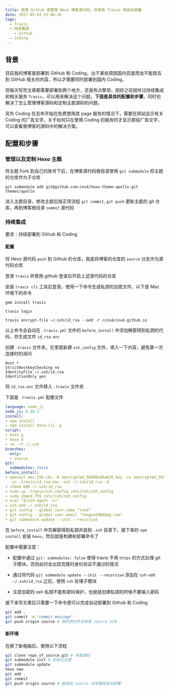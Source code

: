 ```yaml
---
title: 使用 Github 来管理 Hexo 博客源代码，并使用 Travis 来自动部署
date: 2017-05-03 23:46:26
tags:
  - Travis
  - 持续集成
	- Github
  - Coding
---
```


## 背景

目前我的博客是部署到 GitHub 和 Coding，出于某些原因国内百度爬虫不能爬去到 GitHub 相关的内容，所以才需要同时部署到国内 Coding。

但每次写完文章都需要部署到两个地方，还是有点繁琐，刚好之前就听过持续集成和相关服务 `Travis`，可以用来解决这个问题。**下面是具体的配置和步骤**，同时也解决了怎么管理博客源码和定制主题源码的问题。

<!-- more -->

另外 Coding 在去年开始在免费使用其 page 服务的情况下，需要在网站显示有关 Coding 的广告文字。关于如何只在使用 Coding 的服务时才显示那段广告文字，可以查看我博客的源码中的解决方案。 

## 配置和步骤

### 管理以及定制 Hexo 主题

将主题 Fork 到自己的账号下后，在博客源代码根目录使用 `git submodule` 将主题的仓库作为子仓库

`git submodule add git@github.com:cnu4/hexo-theme-apollo.git themes/apollo`

进入主题目录，修改主题后按正常流程 `git commit`, `git push` 更新主题的 git 仓库，再到博客根目录 `commit` 源代码

### 持续集成

要求：持续部署到 Github 和 Coding

#### 配置

将 Hexo 源代码 `push` 到 Github 的仓库，我是将博客的仓库的 `source` 分支作为源代码仓库

登录 `travis` 并使用 github 登录后开启上述源代码的仓库

安装 `travis cli` 工具后登录，使用一下命令生成私钥的加密文件，以下是 Mac 环境下的命令

`gem install travis`

`travis login`

`travis encrypt-file ~/.ssh/id_rsa --add -r /cnu4/cnu4.github.io`

以上命令会自动在 `.travis.yml` 文件的 `before_install` 中添加解密得到私钥的代码，并生成文件 `id_rsa.enc`

创建 `.travis` 文件夹，在里面新建 `ssh_config` 文件，填入一下内容，避免第一次连接时的询问

```
Host *
StrictHostKeyChecking no
IdentityFile ~/.ssh/id_rsa
IdentitiesOnly yes
```
将 `id_rsa.enc` 文件移入 `.travis` 文件夹

下面是 `.travis.yml` 配置文件

``` yml
language: node_js
node_js: 6.10.1
install:
- npm install
- npm install hexo-cli -g
script:
- hexo g
- hexo d
- rm -rf ~/.ssh
branches:
  only:
  - source
git:
  submodules: false
before_install:
- openssl aes-256-cbc -K $encrypted_5b8902d6a626_key -iv $encrypted_5b8902d6a626_iv
  -in .travis/id_rsa.enc -out ~/.ssh/id_rsa -d
- chmod 600 ~/.ssh/id_rsa
- sudo cp .travis/ssh_config /etc/ssh/ssh_config
- sudo chmod 755 /etc/ssh/ssh_config
- eval "$(ssh-agent -s)"
- ssh-add ~/.ssh/id_rsa
- git config --global user.name "cnu4"
- git config --global user.email "fangxw1004@qq.com"
- git submodule update --init --recursive

```

在 `before_install` 中先解密得到私钥并放到 `.ssh` 目录下，接下来的 `npm install` 安装 `hexo`，然后就是构建和部署命令了

配置中需要注意：

 - 配置中通过 `git: submodules: false` 使得 travis 不用 `https` 的方式处理 git 子模块，否则此时会出现克隆时身份验证不通过的情况

 - 通过将代码 `git submodule update --init --recursive` 添加在 `ssh-add ~/.ssh/id_rsa` 之后，使用 `ssh` 处理子模块

 - 注意加密的 ssh 私钥不能有密码保护，也就是创建私钥的时候不要输入密码

接下来写文章后只需要一下命令便可以完成自动部署到 Github 和 Coding

``` bash
git add .
git commit -m "commit message"
git push origin source # 我的源文件仓库是 source 分支
```

#### 新环境

在换了新电脑后，使用以下流程

``` bash
git clone repo_of_source.git # 克隆源码
git submodule init # 初始化主题
git submodule update
hexo new
git add .
git commit
git push origin source # 推送到 source 分支触发自动部署
```